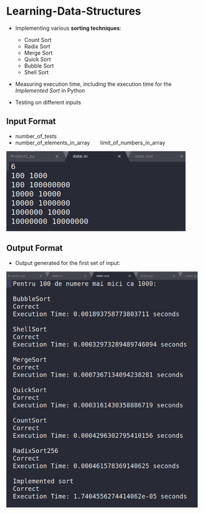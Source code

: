 
# Learning-Data-Structures

- Implementing various **sorting techniques**:

    * Count Sort
    * Radix Sort
    * Merge Sort
    * Quick Sort
    * Bubble Sort
    * Shell Sort
    
- Measuring execution time, including the execution time for the *Implemented Sort* in Python

- Testing on different inputs

## Input Format

- number_of_tests <br />
- number_of_elements_in_array &nbsp; &nbsp; &nbsp; limit_of_numbers_in_array

![](input.png)

## Output Format

- Output generated for the first set of input:

![](output.png)
